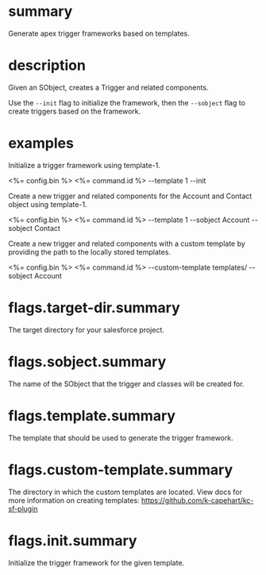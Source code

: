 # summary

Generate apex trigger frameworks based on templates.

# description

Given an SObject, creates a Trigger and related components.

Use the `--init` flag to initialize the framework, then the `--sobject` flag to create triggers based on the framework.

# examples

Initialize a trigger framework using template-1.

<%= config.bin %> <%= command.id %> --template 1 --init

Create a new trigger and related components for the Account and Contact object using template-1.

<%= config.bin %> <%= command.id %> --template 1 --sobject Account --sobject Contact

Create a new trigger and related components with a custom template by providing the path to the locally stored templates.

<%= config.bin %> <%= command.id %> --custom-template templates/ --sobject Account

# flags.target-dir.summary

The target directory for your salesforce project.

# flags.sobject.summary

The name of the SObject that the trigger and classes will be created for.

# flags.template.summary

The template that should be used to generate the trigger framework.

# flags.custom-template.summary

The directory in which the custom templates are located. View docs for more information on creating templates: https://github.com/k-capehart/kc-sf-plugin

# flags.init.summary

Initialize the trigger framework for the given template.
